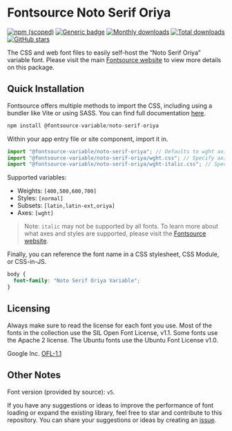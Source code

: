 # Fontsource Noto Serif Oriya

[![npm (scoped)](https://img.shields.io/npm/v/@fontsource-variable/noto-serif-oriya?color=brightgreen)](https://www.npmjs.com/package/@fontsource-variable/noto-serif-oriya) [![Generic badge](https://img.shields.io/badge/fontsource-passing-brightgreen)](https://github.com/fontsource/fontsource) [![Monthly downloads](https://badgen.net/npm/dm/@fontsource-variable/noto-serif-oriya)](https://github.com/fontsource/fontsource) [![Total downloads](https://badgen.net/npm/dt/@fontsource-variable/noto-serif-oriya)](https://github.com/fontsource/fontsource) [![GitHub stars](https://img.shields.io/github/stars/fontsource/fontsource.svg?style=social&label=Star)](https://github.com/fontsource/fontsource/stargazers)

The CSS and web font files to easily self-host the “Noto Serif Oriya” variable font. Please visit the main [Fontsource website](https://fontsource.org/fonts/noto-serif-oriya) to view more details on this package.

## Quick Installation

Fontsource offers multiple methods to import the CSS, including using a bundler like Vite or using SASS. You can find full documentation [here](https://fontsource.org/docs/getting-started/introduction).

```javascript
npm install @fontsource-variable/noto-serif-oriya
```

Within your app entry file or site component, import it in.

```javascript
import "@fontsource-variable/noto-serif-oriya"; // Defaults to wght axis
import "@fontsource-variable/noto-serif-oriya/wght.css"; // Specify axis
import "@fontsource-variable/noto-serif-oriya/wght-italic.css"; // Specify axis and style
```

Supported variables:
- Weights: `[400,500,600,700]`
- Styles: `[normal]`
- Subsets: `[latin,latin-ext,oriya]`
- Axes: `[wght]`

> Note: `italic` may not be supported by all fonts. To learn more about what axes and styles are supported, please visit the [Fontsource website](https://fontsource.org/fonts/noto-serif-oriya).

Finally, you can reference the font name in a CSS stylesheet, CSS Module, or CSS-in-JS.

```css
body {
  font-family: "Noto Serif Oriya Variable";
}
```

## Licensing
Always make sure to read the license for each font you use. Most of the fonts in the collection use the SIL Open Font License, v1.1. Some fonts use the Apache 2 license. The Ubuntu fonts use the Ubuntu Font License v1.0.

Google Inc.
[OFL-1.1](http://scripts.sil.org/OFL)

## Other Notes
Font version (provided by source): `v5`.

If you have any suggestions or ideas to improve the performance of font loading or expand the existing library, feel free to star and contribute to this repository. You can share your suggestions or ideas by creating an [issue](https://github.com/fontsource/fontsource/issues).